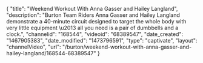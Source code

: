 {
    "title": "Weekend Workout With Anna Gasser and Hailey Langland",
    "description": "Burton Team Riders Anna Gasser and Hailey Langland demonstrate a 40-minute circuit designed to target the whole body with very little equipment \u2013 all you need is a pair of dumbbells and a clock.",
    "channelid": "168544",
    "videoid": "68389547",
    "date_created": "1467905383",
    "date_modified": "1473796591",
    "type": "captivate",
    "layout": "channelVideo",
    "url": "\/burton\/weekend-workout-with-anna-gasser-and-hailey-langland\/168544-68389547"
}